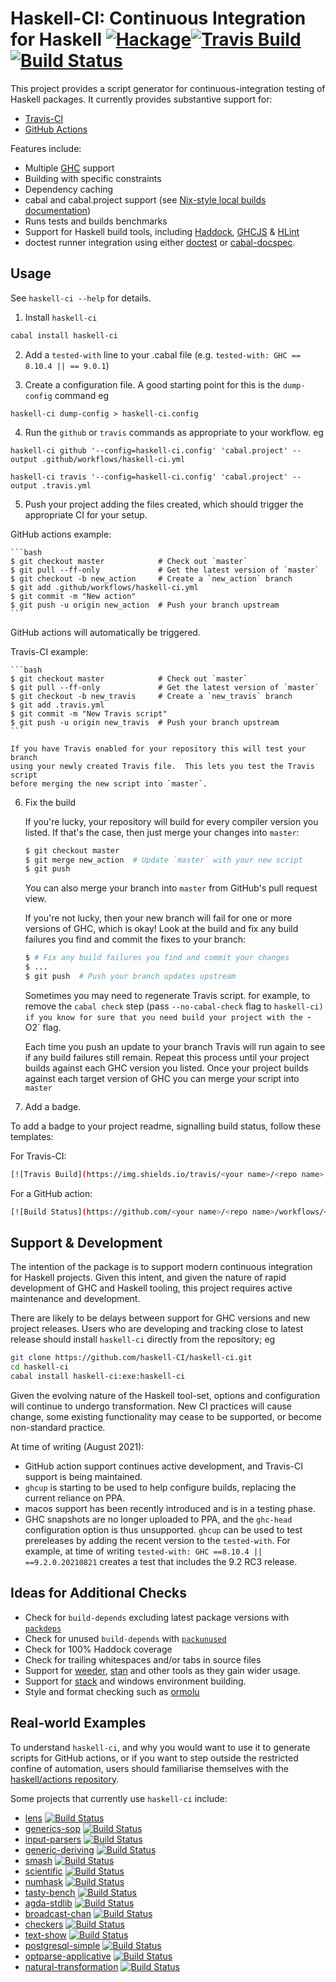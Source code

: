 Haskell-CI: Continuous Integration for Haskell [![Hackage](https://img.shields.io/hackage/v/haskell-ci.svg)](https://hackage.haskell.org/package/haskell-ci)[![Travis Build](https://img.shields.io/travis/haskell-CI/haskell-ci.svg)](https://travis-ci.org/haskell-CI/haskell-ci)[![Build Status](https://github.com/haskell-CI/haskell-ci/workflows/Haskell-CI/badge.svg)](https://github.com/haskell-CI/haskell-ci/actions?query=workflow%3Ahaskell-ci)
============================================================

This project provides a script generator for continuous-integration testing of Haskell packages. It currently provides substantive support for:

- [Travis-CI](https://travis-ci.org/)
- [GitHub Actions](https://docs.github.com/en/actions)

Features include:

- Multiple [GHC](http://haskell.org/ghc) support
- Building with specific constraints
- Dependency caching
- cabal and cabal.project support (see [Nix-style local builds documentation](https://cabal.readthedocs.io/en/latest/nix-local-build-overview.html))
- Runs tests and builds benchmarks
- Support for Haskell build tools, including [Haddock](https://hackage.haskell.org/package/haddock), [GHCJS](https://github.com/ghcjs/ghcjs) & [HLint](https://hackage.haskell.org/package/hlint)
- doctest runner integration using either [doctest](https://hackage.haskell.org/package/doctest) or [cabal-docspec](https://github.com/phadej/cabal-extras/blob/master/cabal-docspec/MANUAL.md).

Usage
---

See `haskell-ci --help` for details.

1. Install `haskell-ci`

```bash
cabal install haskell-ci
```

2. Add a `tested-with` line to your .cabal file (e.g. `tested-with: GHC == 8.10.4 || == 9.0.1`)

3. Create a configuration file. A good starting point for this is the `dump-config` command eg

``` shell
haskell-ci dump-config > haskell-ci.config
```

4. Run the `github` or `travis` commands as appropriate to your workflow. eg

``` shell
haskell-ci github '--config=haskell-ci.config' 'cabal.project' --output .github/workflows/haskell-ci.yml
```

``` shell
haskell-ci travis '--config=haskell-ci.config' 'cabal.project' --output .travis.yml
```

5. Push your project adding the files created, which should trigger the appropriate CI for your setup.

GitHub actions example:

    ```bash
    $ git checkout master            # Check out `master`
    $ git pull --ff-only             # Get the latest version of `master`
    $ git checkout -b new_action     # Create a `new_action` branch
    $ git add .github/workflows/haskell-ci.yml
    $ git commit -m "New action"
    $ git push -u origin new_action  # Push your branch upstream
    ```

GitHub actions will automatically be triggered.

Travis-CI example:

    ```bash
    $ git checkout master            # Check out `master`
    $ git pull --ff-only             # Get the latest version of `master`
    $ git checkout -b new_travis     # Create a `new_travis` branch
    $ git add .travis.yml
    $ git commit -m "New Travis script"
    $ git push -u origin new_travis  # Push your branch upstream
    ```
    
    If you have Travis enabled for your repository this will test your branch
    using your newly created Travis file.  This lets you test the Travis script
    before merging the new script into `master`.

6. Fix the build

    If you're lucky, your repository will build for every compiler version
    you listed.  If that's the case, then just merge your changes into `master`:
    
    ```bash
    $ git checkout master
    $ git merge new_action  # Update `master` with your new script
    $ git push
    ```
    
    You can also merge your branch into `master` from GitHub's pull request view.
    
    If you're not lucky, then your new branch will fail for one or more
    versions of GHC, which is okay!  Look at the build and fix any build failures
    you find and commit the fixes to your branch:
    
    ```bash
    $ # Fix any build failures you find and commit your changes
    $ ...
    $ git push  # Push your branch updates upstream
    ```
    
    Sometimes you may need to regenerate Travis script. for example, to
    remove the `cabal check` step (pass `--no-cabal-check` flag to `haskell-ci)
    if you know for sure that you need build your project with the `-O2` flag.
    
    Each time you push an update to your branch Travis will run again to see if
    any build failures still remain.  Repeat this process until your project
    builds against each GHC version you listed.  Once your project builds against
    each target version of GHC you can merge your script into `master`

7. Add a badge.

To add a badge to your project readme, signalling build status, follow these templates:

For Travis-CI:

``` bash
[![Travis Build](https://img.shields.io/travis/<your name>/<repo name>.svg)](https://travis-ci.org/<your name>/<repo name>)
```

For a GitHub action:

``` bash
[![Build Status](https://github.com/<your name>/<repo name>/workflows/<github action name>/badge.svg)](https://github.com/<your name>/<repo name>/actions?query=workflow%3A<github action name>)
```

Support & Development
---

The intention of the package is to support modern continuous integration for Haskell projects. Given this intent, and given the nature of rapid development of GHC and Haskell tooling, this project requires active maintenance and development. 

There are likely to be delays between support for GHC versions and new project releases. Users who are developing and tracking close to latest release should install `haskell-ci` directly from the repository; eg

``` bash
git clone https://github.com/haskell-CI/haskell-ci.git
cd haskell-ci
cabal install haskell-ci:exe:haskell-ci
```

Given the evolving nature of the Haskell tool-set, options and configuration will continue to undergo transformation. New CI practices will cause change, some existing functionality may cease to be supported, or become non-standard practice. 

At time of writing (August 2021):

- GitHub action support continues active development, and Travis-CI support is being maintained.
- `ghcup` is starting to be used to help configure builds, replacing the current reliance on PPA.
- macos support has been recently introduced and is in a testing phase.
- GHC snapshots are no longer uploaded to PPA, and the `ghc-head` configuration option is thus unsupported. `ghcup` can be used to test prereleases by adding the recent version to the `tested-with`. For example, at time of writing `tested-with: GHC ==8.10.4 || ==9.2.0.20210821` creates a test that includes the 9.2 RC3 release.

Ideas for Additional Checks
---------------------------

 - Check for `build-depends` excluding latest package versions with [`packdeps`](http://hackage.haskell.org/package/packdeps)
 - Check for unused `build-depends` with [`packunused`](http://hackage.haskell.org/package/packunused)
 - Check for 100% Haddock coverage
 - Check for trailing whitespaces and/or tabs in source files
 - Support for [weeder](https://hackage.haskell.org/package/weeder), [stan](https://github.com/kowainik/stan#stan) and other tools as they gain wider usage.
 - Support for [stack](https://docs.haskellstack.org/en/stable/README/) and windows environment building.
 - Style and format checking such as [ormolu](https://hackage.haskell.org/package/ormolu)

Real-world Examples
-------------------

To understand `haskell-ci`, and why you would want to use it to generate scripts for GitHub actions, or if you want to step outside the restricted confine of automation, users should familiarise themselves with the [haskell/actions repository](https://github.com/haskell/actions/tree/main/setup#readme).

Some projects that currently use `haskell-ci` include:

- [lens](https://github.com/ekmett/lens) [![Build Status](https://github.com/ekmett/lens/workflows/Haskell-CI/badge.svg)](https://github.com/ekmett/lens/actions?query=workflow%3Ahaskell-ci)
- [generics-sop](https://github.com/well-typed/generics-sop) [![Build Status](https://github.com/well-typed/generics-sop/workflows/Haskell-CI/badge.svg)](https://github.com/well-typed/generics-sop/actions?query=workflow%3Ahaskell-ci)
- [input-parsers](https://github.com/blamario/input-parsers) [![Build Status](https://github.com/blamario/input-parsers/workflows/Haskell-CI/badge.svg)](https://github.com/blamario/input-parsers/actions?query=workflow%3Ahaskell-ci)
- [generic-deriving](https://github.com/dreixel/generic-deriving) [![Build Status](https://github.com/dreixel/generic-deriving/workflows/Haskell-CI/badge.svg)](https://github.com/dreixel/generic-deriving/actions?query=workflow%3Ahaskell-ci)
- [smash](https://github.com/emilypi/smash) [![Build Status](https://github.com/emilypi/smash/workflows/Haskell-CI/badge.svg)](https://github.com/emilypi/smash/actions?query=workflow%3Ahaskell-ci)
- [scientific](https://github.com/basvandijk/scientific) [![Build Status](https://github.com/basvandijk/scientific/workflows/Haskell-CI/badge.svg)](https://github.com/basvandijk/scientific/actions?query=workflow%3Ahaskell-ci)
- [numhask](https://github.com/tonyday567/numhask) [![Build Status](https://github.com/tonyday567/numhask/workflows/haskell-ci/badge.svg)](https://github.com/tonyday567/numhask/actions?query=workflow%3Ahaskell-ci)
- [tasty-bench](https://github.com/Bodigrim/tasty-bench) [![Build Status](https://github.com/Bodigrim/tasty-bench/workflows/Haskell-CI/badge.svg)](https://github.com/Bodigrim/tasty-bench/actions?query=workflow%3Ahaskell-ci)
- [agda-stdlib](https://github.com/agda/agda-stdlib) [![Build Status](https://github.com/agda/agda-stdlib/workflows/Haskell-CI/badge.svg)](https://github.com/agda/agda-stdlib/actions?query=workflow%3Ahaskell-ci)
- [broadcast-chan](https://github.com/merijn/broadcast-chan) [![Build Status](https://github.com/merijn/broadcast-chan/workflows/Haskell-CI/badge.svg)](https://github.com/merijn/broadcast-chan/actions?query=workflow%3Ahaskell-ci)
- [checkers](https://github.com/haskell-checkers/checkers) [![Build Status](https://github.com/haskell-checkers/checkers/workflows/Haskell-CI/badge.svg)](https://github.com/haskell-checkers/checkers/actions?query=workflow%3Ahaskell-ci)
- [text-show](https://github.com/RyanGlScott/text-show) [![Build Status](https://github.com/RyanGlScott/text-show/workflows/Haskell-CI/badge.svg)](https://github.com/RyanGlScott/text-show/actions?query=workflow%3Ahaskell-ci)
- [postgresql-simple](https://github.com/haskellari/postgresql-simple) [![Build Status](https://github.com/haskellari/postgresql-simple/workflows/Haskell-CI/badge.svg)](https://github.com/haskellari/postgresql-simple/actions?query=workflow%3Ahaskell-ci)
- [optparse-applicative](https://github.com/pcapriotti/optparse-applicative) [![Build Status](https://github.com/pcapriotti/optparse-applicative/workflows/Haskell-CI/badge.svg)](https://github.com/pcapriotti/optparse-applicative/actions?query=workflow%3Ahaskell-ci)
- [natural-transformation](https://github.com/ku-fpg/natural-transformation) [![Build Status](https://github.com/ku-fpg/natural-transformation/workflows/Haskell-CI/badge.svg)](https://github.com/ku-fpg/natural-transformation/actions?query=workflow%3Ahaskell-ci)



